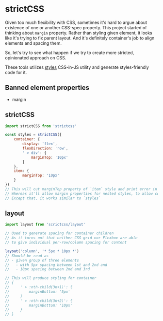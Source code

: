 # strictCSS

Given too much flexibility with CSS, sometimes it's hard to argue about existence of one or another CSS-spec property.
This project started of thinking about `margin` property. Rather than styling given element, it looks like it's trying to fix parent layout. And it's definitely container's job to align elements and spacing them.

So, let's try to see what happen if we try to create more stricted, opinionated approach on CSS.

These tools utilizes [styles](https://github.com/Freak613/stage0) CSS-in-JS utility and generate styles-friendly code for it.

## Banned element properties
- margin

## strictCSS

```javascript
import strictCSS from 'strictcss'

const styles = strictCSS({
    container: {
        display: 'flex',
        flexDirection: 'row',
        ' > div': {
            marginTop: '10px'
        }
    },
    item: {
        marginTop: '10px'
    }
})
// This will cut marginTop property of `item` style and print error in the console.
// Whereas it'll allow margin properties for nested styles, to allow container to style children properly.
// Except that, it works similar to `styles`
```

## layout

```javascript
import layout from 'scrictcss/layout'

// Used to generate spacing for container children
// As it turns out that neither CSS-grid nor Flexbox are able 
// to give individual per-row/column spacing for content 

layout('column', '* 5px * 10px *')
// Should be read as 
// - given group of three elements
//   - with 5px spacing between 1st and 2nd and
//   - 10px spacing between 2nd and 3rd

// This will produce styling for container
// {
//     ' > :nth-child(3n+1)': {
//         marginBottom: '5px'
//     }
//     ' > :nth-child(3n+2)': {
//         marginBottom: '10px'
//     }
// }
```